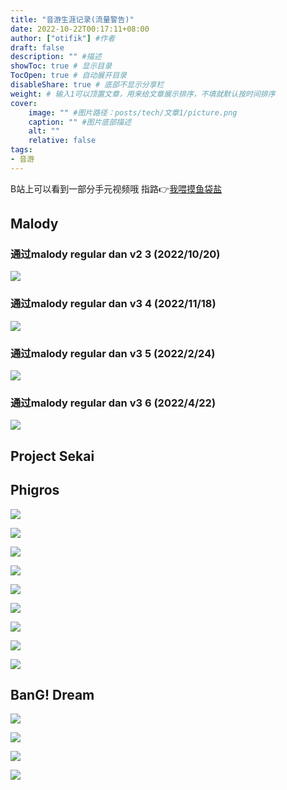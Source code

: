 ```yaml
---
title: "音游生涯记录(流量警告)"
date: 2022-10-22T00:17:11+08:00
author: ["otifik"] #作者
draft: false
description: "" #描述
showToc: true # 显示目录
TocOpen: true # 自动展开目录
disableShare: true # 底部不显示分享栏
weight: # 输入1可以顶置文章，用来给文章展示排序，不填就默认按时间排序
cover:
    image: "" #图片路径：posts/tech/文章1/picture.png
    caption: "" #图片底部描述
    alt: ""
    relative: false
tags: 
- 音游
---
```


B站上可以看到一部分手元视频哦
指路👉[我喂摸鱼袋盐](https://space.bilibili.com/123965798)

## Malody
### 通过malody regular dan v2 3 (2022/10/20)
![](malody_regular_dan_v2_3_pass.png)

### 通过malody regular dan v3 4 (2022/11/18)
![](malody_regular_dan_v3_4_pass.png)

### 通过malody regular dan v3 5 (2022/2/24)
![](malody_regular_dan_v3_5_pass.png)

### 通过malody regular dan v3 6 (2022/4/22)
![](malody_regular_dan_v3_6_pass.png)

## Project Sekai

## Phigros

![](001.png)

![](002.png)

![](003.png)

![](004.png)

![](005.png)

![](006.png)

![](007.png)

![](008.png)

![](009.png)

## BanG! Dream

![](b001.png)

![](b002.png)

![](b003.png)

![](b004.png)